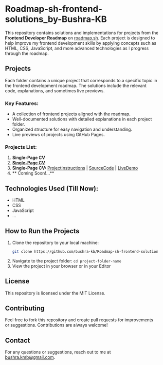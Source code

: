 # Roadmap-sh-frontend-solutions_by-Bushra-KB

This repository contains solutions and implementations for projects from the **Frontend Developer Roadmap** on [roadmap.sh](https://roadmap.sh/frontend/projects). Each project is designed to help improve my frontend development skills by applying concepts such as HTML, CSS, JavaScript, and more advanced technologies as I progress through the roadmap.

## Projects

Each folder contains a unique project that corresponds to a specific topic in the frontend development roadmap. The solutions include the relevant code, explanations, and sometimes live previews.

### Key Features:
- A collection of frontend projects aligned with the roadmap.
- Well-documented solutions with detailed explanations in each project folder.
- Organized structure for easy navigation and understanding.
- Live previews of projects using GitHub Pages.

### Projects List:
1. **Single-Page CV**
2. **[Single-Page CV](https://roadmap.sh/frontend/projects)**
3. **Single-Page CV:**  [ProjectInstructions](https://roadmap.sh/projects/single-page-cv)   |   [SourceCode](https://roadmap.sh/frontend/projects)   |   [LiveDemo](https://roadmap.sh/frontend/projects) 
4. ** Coming Soon!...**


## Technologies Used (Till Now):
- HTML
- CSS
- JavaScript
- ...

## How to Run the Projects

1. Clone the repository to your local machine:
   ```bash
   git clone https://github.com/bushra-kb/Roadmap-sh-frontend-solutions_by-Bushra-KB.git```
2. Navigate to the project folder:
   ```cd project-folder-name```
3. View the project in your browser or in your Editor

## License
This repository is licensed under the MIT License.

## Contributing
Feel free to fork this repository and create pull requests for improvements or suggestions. Contributions are always welcome!

## Contact
For any questions or suggestions, reach out to me at bushra.kmb@gmail.com.

